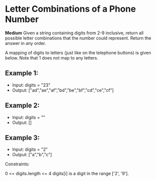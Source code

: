# Letter Combinations of a Phone Number
**Medium**
Given a string containing digits from 2-9 inclusive, return all possible letter combinations that the number could represent. Return the answer in any order.

A mapping of digits to letters (just like on the telephone buttons) is given below. Note that 1 does not map to any letters.

## Example 1:
- Input: digits = "23"
- Output: ["ad","ae","af","bd","be","bf","cd","ce","cf"]

## Example 2:
- Input: digits = ""
- Output: []

## Example 3:
- Input: digits = "2"
- Output: ["a","b","c"]
 

Constraints:

0 <= digits.length <= 4
digits[i] is a digit in the range ['2', '9'].